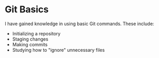 # Git Basics

I have gained knowledge in using basic Git commands. These include:

- Initializing a repository
- Staging changes
- Making commits
- Studying how to "ignore" unnecessary files
